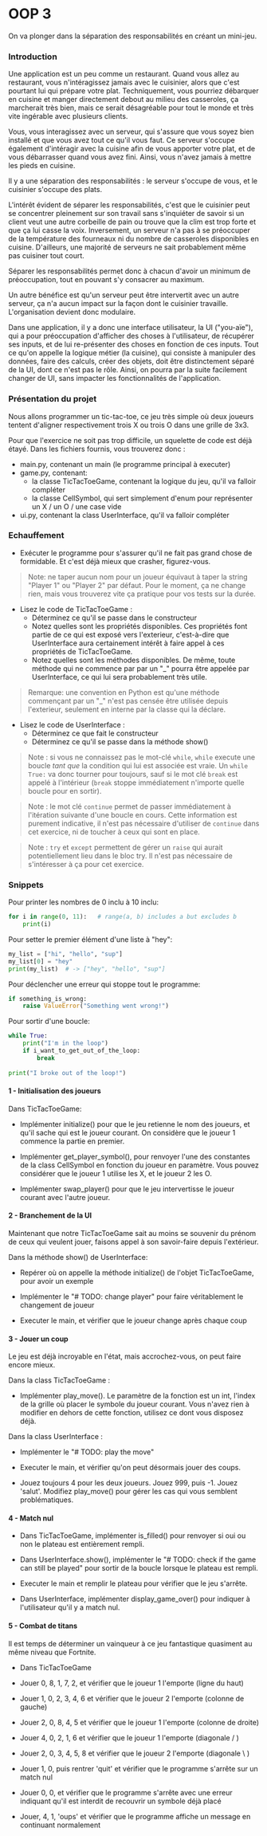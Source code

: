 # OOP 3

On va plonger dans la séparation des responsabilités en créant un mini-jeu.


### Introduction

Une application est un peu comme un restaurant. Quand vous allez au restaurant, vous n'intéragissez jamais avec le cuisinier, alors que c'est pourtant lui qui prépare votre plat. Techniquement, vous pourriez débarquer en cuisine et manger directement debout au milieu des casseroles, ça marcherait très bien, mais ce serait désagréable pour tout le monde et très vite ingérable avec plusieurs clients.

Vous, vous interagissez avec un serveur, qui s'assure que vous soyez bien installé et que vous avez tout ce qu'il vous faut. Ce serveur s'occupe également d'intéragir avec la cuisine afin de vous apporter votre plat, et de vous débarrasser quand vous avez fini. Ainsi, vous n'avez jamais à mettre les pieds en cuisine.

Il y a une séparation des responsabilités : le serveur s'occupe de vous, et le cuisinier s'occupe des plats.

L'intérêt évident de séparer les responsabilités, c'est que le cuisinier peut se concentrer pleinement sur son travail sans s'inquiéter de savoir si un client veut une autre corbeille de pain ou trouve que la clim est trop forte et que ça lui casse la voix. Inversement, un serveur n'a pas à se préoccuper de la température des fourneaux ni du nombre de casseroles disponibles en cuisine. D'ailleurs, une majorité de serveurs ne sait probablement même pas cuisiner tout court.

Séparer les responsabilités permet donc à chacun d'avoir un minimum de préoccupation, tout en pouvant s'y consacrer au maximum.

Un autre bénéfice est qu'un serveur peut être intervertit avec un autre serveur, ça n'a aucun impact sur la façon dont le cuisinier travaille. L'organisation devient donc modulaire.

Dans une application, il y a donc une interface utilisateur, la UI ("you-aïe"), qui a pour préoccupation d'afficher des choses à l'utilisateur, de récupérer ses inputs, et de lui re-présenter des choses en fonction de ces inputs. 
Tout ce qu'on appelle la logique métier (la cuisine), qui consiste à manipuler des données, faire des calculs, créer des objets, doit être distinctement séparé de la UI, dont ce n'est pas le rôle. Ainsi, on pourra par la suite facilement changer de UI, sans impacter les fonctionnalités de l'application.


### Présentation du projet

Nous allons programmer un tic-tac-toe, ce jeu très simple où deux joueurs tentent d'aligner respectivement trois X ou trois O dans une grille de 3x3.

Pour que l'exercice ne soit pas trop difficile, un squelette de code est déjà étayé. Dans les fichiers fournis, vous trouverez donc :
- main.py, contenant un main (le programme principal à executer)
- game.py, contenant:
	- la classe TicTacToeGame, contenant la logique du jeu, qu'il va falloir compléter 
	- la classe CellSymbol, qui sert simplement d'enum pour représenter un X / un O / une case vide
- ui.py, contenant la class UserInterface, qu'il va falloir compléter


### Echauffement

- Exécuter le programme pour s'assurer qu'il ne fait pas grand chose de formidable. Et c'est déjà mieux que crasher, figurez-vous.

> Note: ne taper aucun nom pour un joueur équivaut à taper la string "Player 1" ou "Player 2" par défaut. Pour le moment, ça ne change rien, mais vous trouverez vite ça pratique pour vos tests sur la durée.

- Lisez le code de TicTacToeGame :
	- Déterminez ce qu'il se passe dans le constructeur
	- Notez quelles sont les propriétés disponibles. Ces propriétés font partie de ce qui est exposé vers l'exterieur, c'est-à-dire que UserInterface aura certainement intérêt à faire appel à ces propriétés de TicTacToeGame.
	- Notez quelles sont les méthodes disponibles. De même, toute méthode qui ne commence par par un "_" pourra être appelée par UserInterface, ce qui lui sera probablement très utile.

> Remarque: une convention en Python est qu'une méthode commençant par un "_" n'est pas censée être utilisée depuis l'exterieur, seulement en interne par la classe qui la déclare.

- Lisez le code de UserInterface :
	- Déterminez ce que fait le constructeur
	- Déterminez ce qu'il se passe dans la méthode show()


> Note : si vous ne connaissez pas le mot-clé `while`, `while` execute une boucle *tant que* la condition qui lui est associée est vraie. Un `while True:` va donc tourner pour toujours, sauf si le mot clé `break` est appelé à l'intérieur (`break` stoppe immédiatement n'importe quelle boucle pour en sortir).

> Note : le mot clé `continue` permet de passer immédiatement à l'itération suivante d'une boucle en cours. Cette information est purement indicative, il n'est pas nécessaire d'utiliser de `continue` dans cet exercice, ni de toucher à ceux qui sont en place.

> Note : `try` et `except` permettent de gérer un `raise` qui aurait potentiellement lieu dans le bloc try. Il n'est pas nécessaire de s'intéresser à ça pour cet exercice.


### Snippets

Pour printer les nombres de 0 inclu à 10 inclu:
```python
for i in range(0, 11):   # range(a, b) includes a but excludes b
	print(i)
```

Pour setter le premier élément d'une liste à "hey":
```python
my_list = ["hi", "hello", "sup"]
my_list[0] = "hey"
print(my_list)  # -> ["hey", "hello", "sup"]
```

Pour déclencher une erreur qui stoppe tout le programme:
```python
if something_is_wrong:
	raise ValueError("Something went wrong!")
```

Pour sortir d'une boucle:
```python
while True:
	print("I'm in the loop")
	if i_want_to_get_out_of_the_loop:
		break
		
print("I broke out of the loop!")
```


#### 1 - Initialisation des joueurs

Dans TicTacToeGame:
- Implémenter initialize() pour que le jeu retienne le nom des joueurs, et qu'il sache qui est le joueur courant. On considère que le joueur 1 commence la partie en premier.

- Implémenter get_player_symbol(), pour renvoyer l'une des constantes de la class CellSymbol en fonction du joueur en paramètre. Vous pouvez considérer que le joueur 1 utilise les X, et le joueur 2 les O.

- Implémenter swap_player() pour que le jeu intervertisse le joueur courant avec l'autre joueur.


#### 2 - Branchement de la UI

Maintenant que notre TicTacToeGame sait au moins se souvenir du prénom de ceux qui veulent jouer, faisons appel à son savoir-faire depuis l'extérieur.

Dans la méthode show() de UserInterface:
- Repérer où on appelle la méthode initialize() de l'objet TicTacToeGame, pour avoir un exemple
- Implémenter le "# TODO: change player" pour faire véritablement le changement de joueur

- Executer le main, et vérifier que le joueur change après chaque coup


#### 3 - Jouer un coup

Le jeu est déjà incroyable en l'état, mais accrochez-vous, on peut faire encore mieux.

Dans la class TicTacToeGame : 
- Implémenter play_move(). Le paramètre de la fonction est un int, l'index de la grille où placer le symbole du joueur courant. Vous n'avez rien à modifier en dehors de cette fonction, utilisez ce dont vous disposez déjà.

Dans la class UserInterface :
- Implémenter le "# TODO: play the move"

- Executer le main, et vérifier qu'on peut désormais jouer des coups.

- Jouez toujours 4 pour les deux joueurs. Jouez 999, puis -1. Jouez 'salut'. Modifiez play_move() pour gérer les cas qui vous semblent problématiques.


#### 4 - Match nul

- Dans TicTacToeGame, implémenter is_filled() pour renvoyer si oui ou non le plateau est entièrement rempli.
- Dans UserInterface.show(), implémenter le "# TODO: check if the game can still be played" pour sortir de la boucle lorsque le plateau est rempli.
- Executer le main et remplir le plateau pour vérifier que le jeu s'arrête.

- Dans UserInterface, implémenter display_game_over() pour indiquer à l'utilisateur qu'il y a match nul.

#### 5 - Combat de titans
Il est temps de déterminer un vainqueur à ce jeu fantastique quasiment au même niveau que Fortnite.

- Dans TicTacToeGame

- Jouer 0, 8, 1, 7, 2, et vérifier que le joueur 1 l'emporte (ligne du haut)
- Jouer 1, 0, 2, 3, 4, 6 et vérifier que le joueur 2 l'emporte (colonne de gauche)
- Jouer 2, 0, 8, 4, 5 et vérifier que le joueur 1 l'emporte (colonne de droite)
- Jouer 4, 0, 2, 1, 6 et vérifier que le joueur 1 l'emporte (diagonale / )
- Jouer 2, 0, 3, 4, 5, 8 et vérifier que le joueur 2 l'emporte (diagonale \ )

- Jouer 1, 0, puis rentrer 'quit' et vérifier que le programme s'arrête sur un match nul

- Jouer 0, 0, et vérifier que le programme s'arrête avec une erreur indiquant qu'il est interdit de recouvrir un symbole déjà placé

- Jouer, 4, 1, 'oups' et vérifier que le programme affiche un message en continuant normalement





